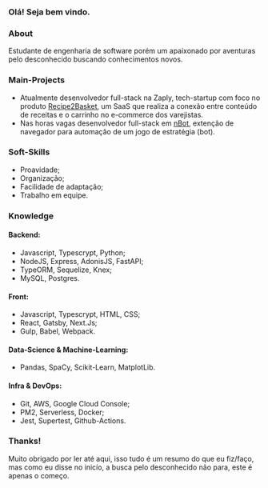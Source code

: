 ### Olá! Seja bem vindo.


### About
Estudante de engenharia de software porém um apaixonado por aventuras pelo desconhecido buscando conhecimentos novos.

### Main-Projects

- Atualmente desenvolvedor full-stack na Zaply, tech-startup com foco no produto [Recipe2Basket](https://recipe2basket.com/), um SaaS que realiza a conexão entre conteúdo de receitas e o carrinho no e-commerce dos varejistas.
- Nas horas vagas desenvolvedor full-stack em [nBot](https://chrome.google.com/webstore/detail/gladiatus-nbot/npfihoncaeggchfpldnmodmdajngpjib), extenção de navegador para automação de um jogo de estratégia (bot).

### Soft-Skills
  - Proavidade;
  - Organização;
  - Facilidade de adaptação;
  - Trabalho em equipe.

### Knowledge
####  Backend:
- Javascript, Typescrypt, Python;
- NodeJS, Express, AdonisJS, FastAPI;
- TypeORM, Sequelize, Knex;
- MySQL, Postgres.
#### Front:
- Javascript, Typescrypt, HTML, CSS;
- React, Gatsby, Next.Js;
- Gulp, Babel, Webpack.
#### Data-Science & Machine-Learning:
- Pandas, SpaCy, Scikit-Learn, MatplotLib.
#### Infra & DevOps:
- Git, AWS, Google Cloud Console;
- PM2, Serverless, Docker;
- Jest, Supertest, Github-Actions.

### Thanks!
Muito obrigado por ler até aqui, isso tudo é um resumo do que eu fiz/faço, mas como eu disse no inicío, a busca pelo desconhecido não para, este é apenas o começo.
